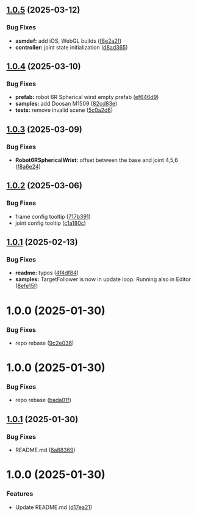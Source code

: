 ## [1.0.5](https://github.com/Preliy/Flange/compare/v1.0.4...v1.0.5) (2025-03-12)


### Bug Fixes

* **asmdef:** add iOS, WebGL builds ([f8e2a2f](https://github.com/Preliy/Flange/commit/f8e2a2f31b7dc3fd89404f6fded3644cdf09e50c))
* **controller:** joint state initialization ([d8ad365](https://github.com/Preliy/Flange/commit/d8ad36567d8abebe59e03ce450b41f577618cf4b))

## [1.0.4](https://github.com/Preliy/Flange/compare/v1.0.3...v1.0.4) (2025-03-10)


### Bug Fixes

* **prefab:** robot 6R Spherical wirst empty prefab ([ef646d9](https://github.com/Preliy/Flange/commit/ef646d96310895d91aaf185dcce6abf6c9b2c7d7))
* **samples:** add Doosan M1509 ([82cd83e](https://github.com/Preliy/Flange/commit/82cd83e202ddf60a84ee7c9b02c503bb22cf15bf))
* **tests:** remove invalid scene ([5c0a2d6](https://github.com/Preliy/Flange/commit/5c0a2d622e20c10419d9f697492599ae66e98769))

## [1.0.3](https://github.com/Preliy/Flange/compare/v1.0.2...v1.0.3) (2025-03-09)


### Bug Fixes

* **Robot6RSphericalWrist:** offset between the base and joint 4,5,6 ([f8a6e24](https://github.com/Preliy/Flange/commit/f8a6e2450bb070292d4dd0a779fcfc9bb8bb68f6))

## [1.0.2](https://github.com/Preliy/Flange/compare/v1.0.1...v1.0.2) (2025-03-06)


### Bug Fixes

* frame config tooltip ([717b391](https://github.com/Preliy/Flange/commit/717b391706bd2299c926402588bb893ad130db00))
* joint config tooltip ([c1a180c](https://github.com/Preliy/Flange/commit/c1a180c0a91f56e78489eeda088fde4106413ef8))

## [1.0.1](https://github.com/Preliy/Flange/compare/v1.0.0...v1.0.1) (2025-02-13)


### Bug Fixes

* **readme:** typos ([4f4df84](https://github.com/Preliy/Flange/commit/4f4df84ada38293e232f08af2cd548732c487ed4))
* **samples:** TargetFollower is now in update loop. Running also in Editor ([8efe15f](https://github.com/Preliy/Flange/commit/8efe15fc5399de88be5d3dc8e6b26a2c52aa0ebe))

# 1.0.0 (2025-01-30)


### Bug Fixes

* repo rebase ([9c2e036](https://github.com/Preliy/Flange/commit/9c2e0363534c84ab87f7663724faffd180a6822c))

# 1.0.0 (2025-01-30)


### Bug Fixes

* repo rebase ([bada01f](https://github.com/Preliy/Flange/commit/bada01fc548f7f2bc930c418b2ac963496d265d2))

## [1.0.1](https://github.com/Preliy/Flange/compare/v1.0.0...v1.0.1) (2025-01-30)


### Bug Fixes

* README.md ([6a88369](https://github.com/Preliy/Flange/commit/6a883697a02a2e200577c4f8656f8b982e3f7c63))

# 1.0.0 (2025-01-30)


### Features

* Update README.md ([d17ea21](https://github.com/Preliy/Flange/commit/d17ea211e314ccaaa7173638c148453be51c0602))
